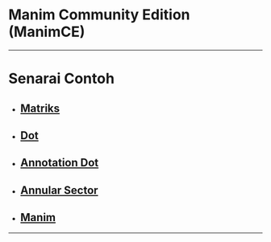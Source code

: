 # Manim Community Edition (ManimCE)

___

# Senarai Contoh
- ## [Matriks](matrix.md)
- ## [Dot](Dot.md)
- ## [Annotation Dot](AnnotationDot.md)
- ## [Annular Sector](AnnularSector.md)
- ## [Manim](Manim.html)
___
